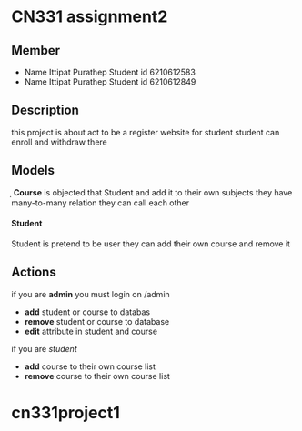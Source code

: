CN331 assignment2
====
Member
----
- Name Ittipat Purathep Student id 6210612583
- Name Ittipat Purathep Student id 6210612849

Description
----
this project is about  act to be a register website for student
student can enroll and withdraw there 

Models
---
ฺฺ
**Course** is objected that Student and add it to their own subjects they have many-to-many relation they can call each other 

#### Student
Student is pretend to be user they can add their own course and remove it


## Actions
if you are __admin__ 
you must login on /admin
- **add** student or course to databas
- **remove** student or course to database
- **edit** attribute in student and course

if you are _student_
- **add** course to their own course list
- **remove** course to their own course list
# cn331project1
